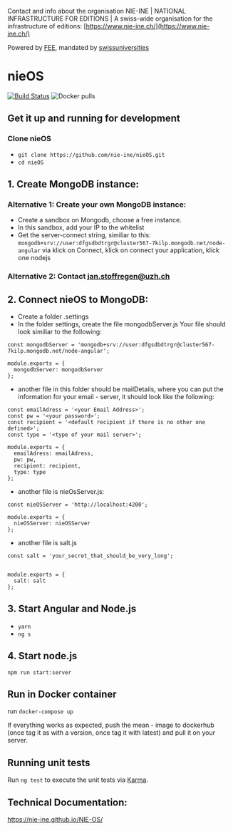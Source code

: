 Contact and info about the organisation NIE-INE | NATIONAL INFRASTRUCTURE FOR EDITIONS | A swiss-wide organisation for the infrastructure of editions: [https://www.nie-ine.ch/](https://www.nie-ine.ch/)

Powered by [FEE](http://www.fee.unibas.ch/), mandated by [swissuniversities](https://www.swissuniversities.ch/)

# nieOS

[![Build Status](https://travis-ci.org/nie-ine/NIE-OS.svg?branch=devel)](https://travis-ci.org/nie-ine/NIE-OS)
![Docker pulls](https://img.shields.io/docker/pulls/nieine/nieos.svg)

## Get it up and running for development

### Clone nieOS
 - ``git clone https://github.com/nie-ine/nieOS.git``
 - ``cd nieOS``

## 1. Create MongoDB instance:

### Alternative 1: Create your own MongoDB instance:
 - Create a sandbox on Mongodb, choose a free instance.
 - In this sandbox, add your IP to the whitelist
 - Get the server-connect string, similiar to this: ```mongodb+srv://user:dfgsdbdtrgr@cluster567-7kilp.mongodb.net/node-angular``` via klick on Connect, klick on connect your application, klick one nodejs

### Alternative 2: Contact jan.stoffregen@uzh.ch

## 2. Connect nieOS to MongoDB: 
 - Create a folder .settings
 - In the folder settings, create the file mongodbServer.js Your file should look similiar to the following:

 
```
const mongodbServer = 'mongodb+srv://user:dfgsdbdtrgr@cluster567-7kilp.mongodb.net/node-angular';

module.exports = {
  mongodbServer: mongodbServer
};
```

- another file in this folder should be mailDetails, where you can put the information for your email - server, it should look like the following:

```
const emailAdress = '<your Email Address>';
const pw = '<your password>';
const recipient = '<default recipient if there is no other one defined>';
const type = '<type of your mail server>';

module.exports = {
  emailAdress: emailAdress,
  pw: pw,
  recipient: recipient,
  type: type
};
```

- another file is nieOsServer.js:

```
const nieOSServer = 'http://localhost:4200';

module.exports = {
  nieOSServer: nieOSServer
};

```

- another file is salt.js


```
const salt = 'your_secret_that_should_be_very_long';


module.exports = {
  salt: salt
};

```


## 3. Start Angular and Node.js

 - ``yarn``
 - ``ng s``

## 4. Start node.js
```npm run start:server```

## Run in Docker container 
run ```docker-compose up```

If everything works as expected, push the mean - image to dockerhub (once tag it as with a version, once tag it with latest) and pull it on your server.

## Running unit tests

Run `ng test` to execute the unit tests via [Karma](https://karma-runner.github.io).

## Technical Documentation:

https://nie-ine.github.io/NIE-OS/

